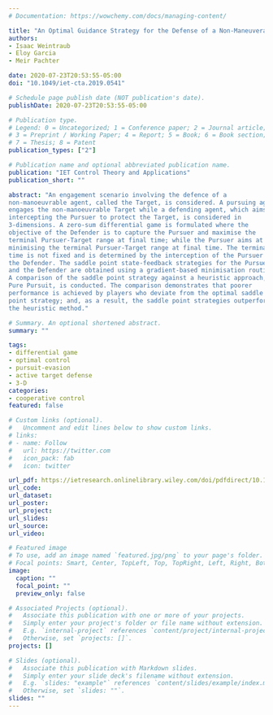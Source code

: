 ```yaml
---
# Documentation: https://wowchemy.com/docs/managing-content/

title: "An Optimal Guidance Strategy for the Defense of a Non-Maneuverable Target in 3-D"
authors: 
- Isaac Weintraub
- Eloy Garcia
- Meir Pachter

date: 2020-07-23T20:53:55-05:00
doi: "10.1049/iet-cta.2019.0541"

# Schedule page publish date (NOT publication's date).
publishDate: 2020-07-23T20:53:55-05:00

# Publication type.
# Legend: 0 = Uncategorized; 1 = Conference paper; 2 = Journal article;
# 3 = Preprint / Working Paper; 4 = Report; 5 = Book; 6 = Book section;
# 7 = Thesis; 8 = Patent
publication_types: ["2"]

# Publication name and optional abbreviated publication name.
publication: "IET Control Theory and Applications"
publication_short: ""

abstract: "An engagement scenario involving the defence of a
non-manoeuvrable agent, called the Target, is considered. A pursuing agent,
engages the non-manoeuvrable Target while a defending agent, which aims at
intercepting the Pursuer to protect the Target, is considered in
3-dimensions. A zero-sum differential game is formulated where the
objective of the Defender is to capture the Pursuer and maximise the
terminal Pursuer-Target range at final time; while the Pursuer aims at
minimising the terminal Pursuer-Target range at final time. The terminal
time is not fixed and is determined by the interception of the Pursuer by
the Defender. The saddle point state-feedback strategies for the Pursuer
and the Defender are obtained using a gradient-based minimisation routine.
A comparison of the saddle point strategy against a heuristic approach,
Pure Pursuit, is conducted. The comparison demonstrates that poorer
performance is achieved by players who deviate from the optimal saddle
point strategy; and, as a result, the saddle point strategies outperform
the heuristic method."

# Summary. An optional shortened abstract.
summary: ""

tags:
- differential game
- optimal control
- pursuit-evasion
- active target defense
- 3-D
categories: 
- cooperative control
featured: false

# Custom links (optional).
#   Uncomment and edit lines below to show custom links.
# links:
# - name: Follow
#   url: https://twitter.com
#   icon_pack: fab
#   icon: twitter

url_pdf: https://ietresearch.onlinelibrary.wiley.com/doi/pdfdirect/10.1049/iet-cta.2019.0541
url_code:
url_dataset:
url_poster:
url_project:
url_slides:
url_source:
url_video:

# Featured image
# To use, add an image named `featured.jpg/png` to your page's folder. 
# Focal points: Smart, Center, TopLeft, Top, TopRight, Left, Right, BottomLeft, Bottom, BottomRight.
image:
  caption: ""
  focal_point: ""
  preview_only: false

# Associated Projects (optional).
#   Associate this publication with one or more of your projects.
#   Simply enter your project's folder or file name without extension.
#   E.g. `internal-project` references `content/project/internal-project/index.md`.
#   Otherwise, set `projects: []`.
projects: []

# Slides (optional).
#   Associate this publication with Markdown slides.
#   Simply enter your slide deck's filename without extension.
#   E.g. `slides: "example"` references `content/slides/example/index.md`.
#   Otherwise, set `slides: ""`.
slides: ""
---
```

